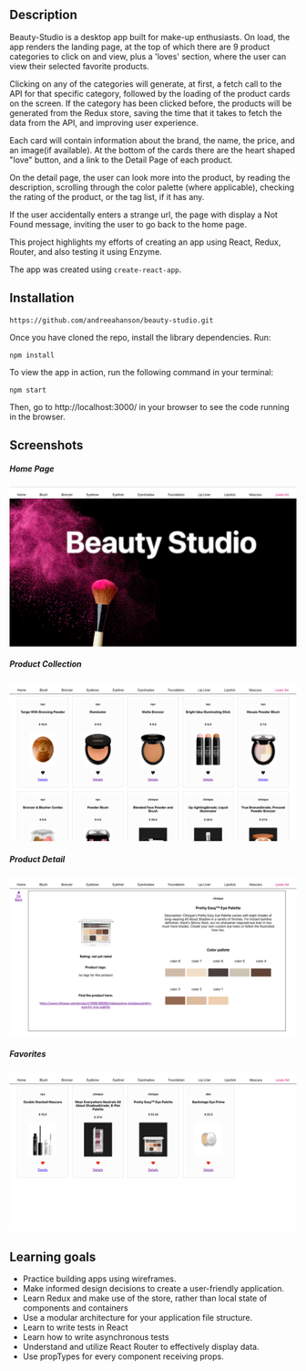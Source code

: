## Description

Beauty-Studio is a desktop app built for make-up enthusiasts. On load, the app renders the landing page, at the top of which there are 9 product categories to click on and view, plus a 'loves' section, where the user can view their selected favorite products.

Clicking on any of the categories will generate, at first, a fetch call to the API for that specific category, followed by the loading of the product cards on the screen. If the category has been clicked before, the products will be generated from the Redux store, saving the time that it takes to fetch the data from the API, and improving user experience. 

Each card will contain information about the brand, the name, the price, and an image(if available). At the bottom of the cards there are the heart shaped "love" button, and a link to the Detail Page of each product. 

On the detail page, the user can look more into the product, by reading the description, scrolling through the color palette (where applicable), checking the rating of the product, or the tag list, if it has any.

If the user accidentally enters a strange url, the page with display a Not Found message, inviting the user to go back to the home page.

This project highlights my efforts of creating an app using React, Redux, Router, and also testing it using Enzyme.

The app was created using `create-react-app`.


## Installation

```
https://github.com/andreeahanson/beauty-studio.git
```
Once you have cloned the repo, install the library dependencies. Run:

```
npm install
```
To view the app in action, run the following command in your terminal:

```
npm start
```
Then, go to http://localhost:3000/ in your browser to see the code running in the browser.


## Screenshots

##### Home Page
![Home Page](https://github.com/andreeahanson/beauty-studio/blob/master/src/images/Home%20Page.png)

##### Product Collection
![Product Collection](https://github.com/andreeahanson/beauty-studio/blob/master/src/images/Product%20Collection.png)

##### Product Detail
![Product Detail](https://github.com/andreeahanson/beauty-studio/blob/master/src/images/Product%20Detail%20Page.png)

##### Favorites
![Favorites](https://github.com/andreeahanson/beauty-studio/blob/master/src/images/Favorites.png)


## Learning goals

- Practice building apps using wireframes.
- Make informed design decisions to create a user-friendly application.
- Learn Redux and make use of the store, rather than local state of components and containers
- Use a modular architecture for your application file structure.
- Learn to write tests in React
- Learn how to write asynchronous tests
- Understand and utilize React Router to effectively display data.
- Use propTypes for every component receiving props.
